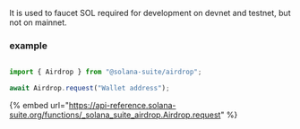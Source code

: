 It is used to faucet SOL required for development on devnet and testnet, but not
on mainnet.

### example

```ts

import { Airdrop } from "@solana-suite/airdrop";

await Airdrop.request("Wallet address");

```

{% embed url="https://api-reference.solana-suite.org/functions/_solana_suite_airdrop.Airdrop.request" %}
